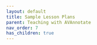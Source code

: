```yaml
---
layout: default
title: Sample Lesson Plans
parent: Teaching with AVAnnotate
nav_order: 7
has_children: true
---
```




